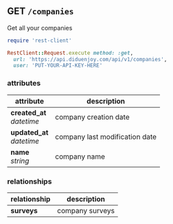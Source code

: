 ## GET `/companies`

Get all your companies

```ruby
require 'rest-client'

RestClient::Request.execute method: :get,
  url: 'https://api.diduenjoy.com/api/v1/companies',
  user: 'PUT-YOUR-API-KEY-HERE'
```

### attributes

attribute          | description
------------- | -------------
__created_at__<br>_datetime_  | company creation date
__updated_at__<br>_datetime_  | company last modification date
__name__<br>_string_ | company name

### relationships

relationship          | description
------------------------------ | -------------
__surveys__ | company surveys